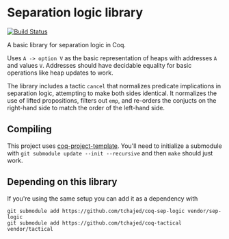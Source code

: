 # Separation logic library

[![Build Status](https://travis-ci.org/tchajed/coq-sep-logic.svg?branch=master)](https://travis-ci.org/tchajed/coq-sep-logic)

A basic library for separation logic in Coq.

Uses `A -> option V` as the basic representation of heaps with addresses `A` and values `V`. Addresses should have decidable equality for basic operations like heap updates to work.

The library includes a tactic `cancel` that normalizes predicate implications in separation logic, attempting to make both sides identical. It normalizes the use of lifted propositions, filters out `emp`, and re-orders the conjucts on the right-hand side to match the order of the left-hand side.

## Compiling

This project uses [coq-project-template](https://github.com/tchajed/coq-project-template). You'll need to initialize a submodule with `git submodule update --init --recursive` and then `make` should just work.

## Depending on this library

If you're using the same setup you can add it as a dependency with

```
git submodule add https://github.com/tchajed/coq-sep-logic vendor/sep-logic
git submodule add https://github.com/tchajed/coq-tactical vendor/tactical
```

